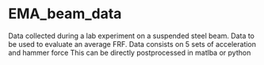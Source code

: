 # EMA_beam_data
Data collected during a lab experiment on a suspended steel beam. Data to be used to evaluate an average FRF.  Data consists on 5 sets of acceleration and hammer force
This can be directly postprocessed in matlba or python
